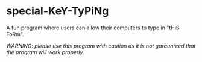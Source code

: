# special-KeY-TyPiNg
A fun program where users can allow their computers to type in "tHiS FoRm".

_WARNING: please use this program with caution as it is not garaunteed that the program will work properly._ 
